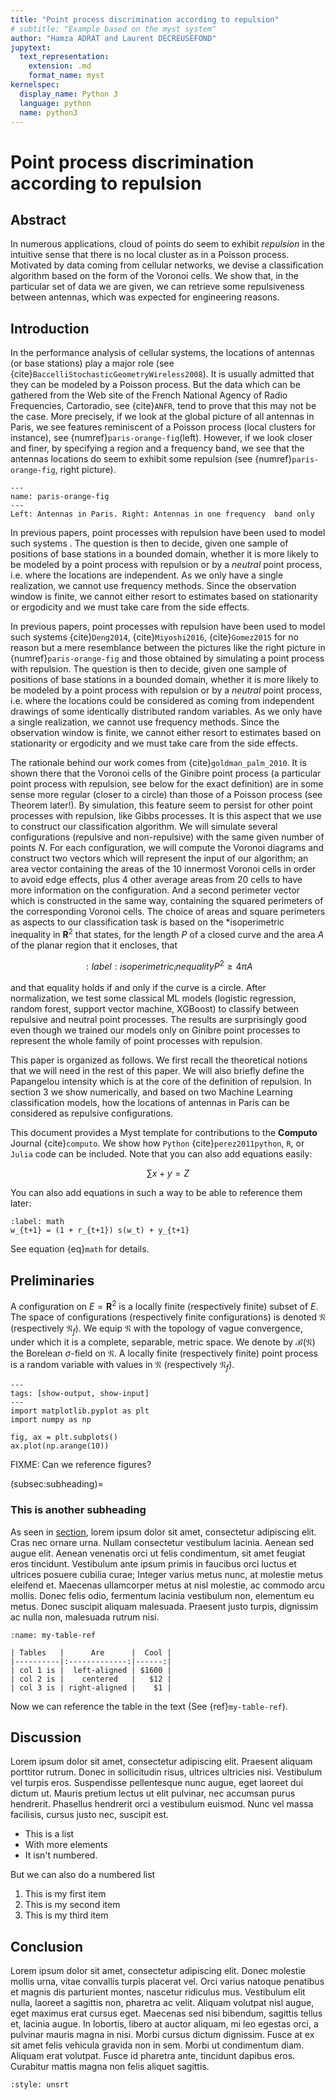 ```yaml
---
title: "Point process discrimination according to repulsion"
# subtitle: "Example based on the myst system"
author: "Hamza ADRAT and Laurent DECREUSEFOND"
jupytext:
  text_representation:
    extension: .md
    format_name: myst
kernelspec:
  display_name: Python 3
  language: python
  name: python3
---
```


# Point process discrimination according to repulsion

## Abstract
In numerous applications, cloud of points do seem to exhibit *repulsion* in the intuitive sense that there is no local cluster as in a Poisson process. Motivated by data coming from cellular networks, we devise a classification algorithm based on the form of the Voronoi cells. We show that, in the particular set of data we are given, we can retrieve some repulsiveness between antennas, which was expected for engineering reasons.

## Introduction
In the performance analysis of cellular systems, the locations of antennas (or base stations) play a major role (see {cite}`BaccelliStochasticGeometryWireless2008`). It is usually admitted that they can be modeled by a Poisson process. But the data which can be gathered from the Web site of the French National Agency of Radio Frequencies, Cartoradio, see {cite}`ANFR`, tend to prove that this may not be the case. More precisely, if we look at the global picture of all antennas in Paris, we see features reminiscent of a Poisson process (local clusters for instance), see {numref}`paris-orange-fig`(left). However, if we look closer and finer, by specifying a region and a frequency band, we see that the antennas locations do seem to exhibit some repulsion (see {numref}`paris-orange-fig`, right picture).

```{figure} /paris-orange.png
---
name: paris-orange-fig
---
Left: Antennas in Paris. Right: Antennas in one frequency  band only
```

In previous papers, point processes with repulsion have been used to model such systems . The question is then to decide, given one sample of positions of base stations in a bounded domain, whether it is more likely to be modeled by a point process with repulsion or by a *neutral* point process, i.e. where the locations are independent. As we only have a single realization, we cannot use frequency methods. Since the observation window is finite, we cannot either resort to estimates based on stationarity or ergodicity and we must take care from the side effects.

In previous papers, point processes with repulsion have been used to model such systems {cite}`Deng2014`, {cite}`Miyoshi2016`, {cite}`Gomez2015` for no reason but a mere resemblance between the pictures like the right picture in {numref}`paris-orange-fig` and those obtained by simulating a point process with repulsion. The question is then to decide, given one sample of positions of base stations in a bounded domain, whether it is more likely to be modeled by a point process with repulsion or by a *neutral* point process, i.e. where the locations could be considered as coming from independent drawings of some identically distributed random variables. As we only have a single realization,  we cannot use frequency methods. Since the observation window is finite, we cannot either resort to estimates based on stationarity or ergodicity and  we must take care from the side effects.

The rationale behind our work comes from {cite}`goldman_palm_2010`. It is shown there  that the Voronoi cells of the Ginibre point process (a particular point process with repulsion, see below for the exact definition) are in some sense more regular (closer to a circle) than those of a Poisson process (see Theorem later!). By simulation, this feature seem to persist for other point processes with repulsion, like Gibbs processes. It is this aspect that we use to construct our classification algorithm.
We will simulate several configurations (repulsive and non-repulsive) with the same given  number of points $N$. For each configuration, we will compute the Voronoi diagrams and construct two vectors which will represent the input of our algorithm; an area vector containing the areas of the $10$ innermost Voronoi cells in order to avoid edge effects, plus $4$ other average areas from $20$ cells to have more information on the configuration. And a second perimeter vector which is constructed in the same way, containing the squared perimeters of the corresponding Voronoi cells.
The choice of areas and square perimeters as aspects to our classification task is based on the *isoperimetric inequality in $\mathbf{R}^2$ that states, for the length $P$ of a closed curve and the area $A$ of the planar region that it encloses, that

$$
:label: isoperimetric_inequality
P^2 \ge 4 \pi A
$$

and that equality holds if and only if the curve is a circle. After normalization, we test some classical ML models (logistic regression, random forest, support vector machine, XGBoost) to classify between repulsive and neutral point processes. The results are surprisingly good even though we trained our models only on Ginibre point processes to represent the whole family of point processes with repulsion.

This paper is organized as follows. We first recall the theoretical notions that we will need in the rest of this paper. We will also briefly define the Papangelou intensity which is at the core of the definition of repulsion. In section 3 we show numerically, and based on two Machine Learning classification models, how the locations of antennas in Paris can be considered as repulsive configurations.

This document provides a Myst template for contributions to the **Computo**
Journal {cite}`computo`. We show how `Python` {cite}`perez2011python`, `R`, or `Julia` code can be included.
Note that you can also add equations easily:

$$
\sum x + y = Z
$$

You can also add equations in such a way to be able to reference them later:

```{math}
:label: math
w_{t+1} = (1 + r_{t+1}) s(w_t) + y_{t+1}
```

See equation {eq}`math` for details.

## Preliminaries

 A configuration on $E=\mathbf R^2$ is a locally finite (respectively finite) subset of $E$. The space of configurations (respectively finite configurations) is denoted $\mathfrak N$ (respectively $\mathfrak N_{f}$). We equip $\mathfrak N$ with the topology of vague convergence, under which it is a complete, separable, metric space. We denote by $\mathcal B(\mathfrak N)$ the Borelean $\sigma$-field on $\mathfrak N$. A locally finite (respectively finite) point process is a random variable with values in $\mathfrak N$ (respectively $\mathfrak N_{f}$).

```{code-cell} python3
---
tags: [show-output, show-input]
---
import matplotlib.pyplot as plt
import numpy as np

fig, ax = plt.subplots()
ax.plot(np.arange(10))
```

FIXME: Can we reference figures?

(subsec:subheading)=
### This is another subheading

As seen in [section](subsec:this-is-a-subheading), lorem ipsum dolor sit amet,
consectetur adipiscing elit. Cras nec ornare urna. Nullam consectetur
vestibulum lacinia. Aenean sed augue elit. Aenean venenatis orci ut felis
condimentum, sit amet feugiat eros tincidunt. Vestibulum ante ipsum primis in
faucibus orci luctus et ultrices posuere cubilia curae; Integer varius metus
nunc, at molestie metus eleifend et. Maecenas ullamcorper metus at nisl
molestie, ac commodo arcu mollis. Donec felis odio, fermentum lacinia
vestibulum non, elementum eu metus. Donec suscipit aliquam malesuada. Praesent
justo turpis, dignissim ac nulla non, malesuada rutrum nisi.

```{table} My table title
:name: my-table-ref

| Tables   |      Are      |  Cool |
|----------|:-------------:|------:|
| col 1 is |  left-aligned | $1600 |
| col 2 is |    centered   |   $12 |
| col 3 is | right-aligned |    $1 |
```

Now we can reference the table in the text (See {ref}`my-table-ref`).


## Discussion

Lorem ipsum dolor sit amet, consectetur adipiscing elit. Praesent aliquam
porttitor rutrum. Donec in sollicitudin risus, ultrices ultricies nisi.
Vestibulum vel turpis eros. Suspendisse pellentesque nunc augue, eget laoreet
dui dictum ut. Mauris pretium lectus ut elit pulvinar, nec accumsan purus
hendrerit. Phasellus hendrerit orci a vestibulum euismod. Nunc vel massa
facilisis, cursus justo nec, suscipit est. 

- This is a list
- With more elements
- It isn't numbered.

But we can also do a numbered list

1. This is my first item
2. This is my second item
3. This is my third item

## Conclusion

Lorem ipsum dolor sit amet, consectetur adipiscing elit. Donec molestie mollis
urna, vitae convallis turpis placerat vel. Orci varius natoque penatibus et
magnis dis parturient montes, nascetur ridiculus mus. Vestibulum elit nulla,
laoreet a sagittis non, pharetra ac velit. Aliquam volutpat nisl augue, eget
maximus erat cursus eget. Maecenas sed nisi bibendum, sagittis tellus et,
lacinia augue. In lobortis, libero at auctor aliquam, mi leo egestas orci, a
pulvinar mauris magna in nisi. Morbi cursus dictum dignissim. Fusce at ex sit
amet felis vehicula gravida non in sem. Morbi ut condimentum diam. Aliquam
erat volutpat. Fusce id pharetra ante, tincidunt dapibus eros. Curabitur
mattis magna non felis aliquet sagittis. 

```{bibliography}
:style: unsrt
```
